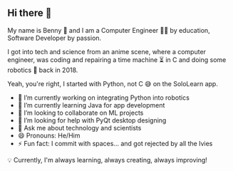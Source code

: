 ## Hi there 👋

My name is Benny 🎉 and I am a Computer Engineer 👨‍💻 by education, Software Developer by passion. 

I got into tech and science from an anime scene, where a computer engineer, was coding and repairing a time machine ⏳ in C and doing some robotics 🤖 back in 2018.



Yeah, you're right, I started with Python, not C 😅 on the SoloLearn app.

- 🔭 I’m currently working on integrating Python into robotics
- 🌱 I’m currently learning Java for app development
- 👯 I’m looking to collaborate on ML projects
- 🤔 I’m looking for help with PyQt desktop designing
- 💬 Ask me about technology and scientists
- 😄 Pronouns: He/Him
- ⚡ Fun fact: I commit with spaces... and got rejected by all the Ivies
  

💡 Currently, I'm always learning, always creating, always improving!

